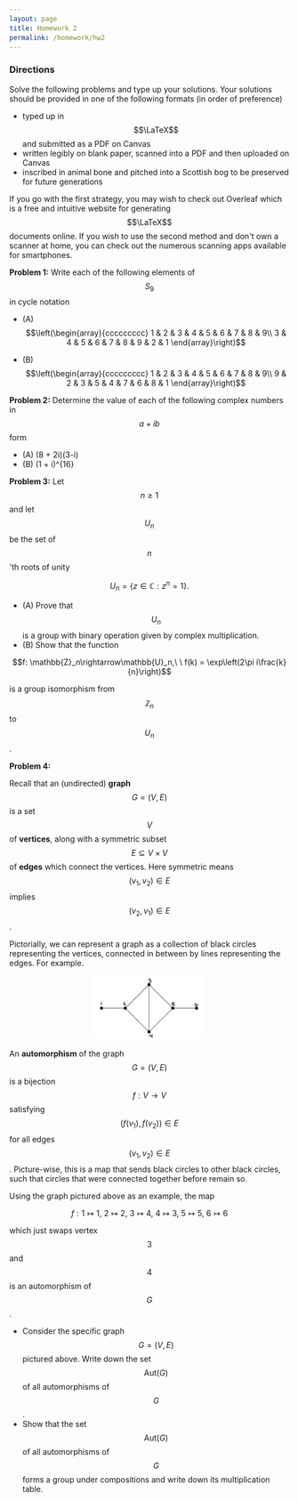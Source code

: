```yaml
---
layout: page
title: Homework 2
permalink: /homework/hw2
---
```


### Directions
Solve the following problems and type up your solutions.  Your solutions should be provided in one of the following formats (in order of preference)
* typed up in $$\LaTeX$$ and submitted as a PDF on Canvas
* written legibly on blank paper, scanned into a PDF and then uploaded on Canvas
* inscribed in animal bone and pitched into a Scottish bog to be preserved for future generations

If you go with the first strategy, you may wish to check out Overleaf which is a free and intuitive website for generating $$\LaTeX$$ documents online.
If you wish to use the second method and don't own a scanner at home, you can check out the numerous scanning apps available for smartphones.

**Problem 1:** Write each of the following elements of $$S_9$$ in cycle notation

* (A)
$$\left(\begin{array}{ccccccccc}
1 & 2 & 3 & 4 & 5 & 6 & 7 & 8 & 9\\
3 & 4 & 5 & 6 & 7 & 8 & 9 & 2 & 1
\end{array}\right)$$

* (B)
$$\left(\begin{array}{ccccccccc}
1 & 2 & 3 & 4 & 5 & 6 & 7 & 8 & 9\\
9 & 2 & 3 & 5 & 4 & 7 & 6 & 8 & 1
\end{array}\right)$$

**Problem 2:** Determine the value of each of the following complex numbers in $$a+ib$$ form

* (A) (8 + 2i)(3-i)
* (B) (1 + i)^{16}

**Problem 3:** Let $$n\geq 1$$ and let $$U_n$$ be the set of $$n$$'th roots of unity

$$U_n = \{z\in \mathbb C: z^n=1\}.$$

* (A) Prove that $$U_n$$ is a group with binary operation given by complex multiplication.
* (B) Show that the function

$$f: \mathbb{Z}_n\rightarrow\mathbb{U}_n,\ \ f(k) = \exp\left(2\pi i\frac{k}{n}\right)$$

is a group isomorphism from $$\mathbb{Z}_n$$ to $$U_n$$.

**Problem 4:**

Recall that an (undirected) **graph** $$G=(V,E)$$ is a set $$V$$ of **vertices**, along with a symmetric subset $$E\subseteq V\times V$$ of **edges** which connect the vertices.  Here symmetric means $$(v_1,v_2)\in E$$ implies $$(v_2,v_1)\in E$$.

Pictorially, we can represent a graph as a collection of black circles representing the vertices, connected in between by lines representing the edges. For example.

<p align="center" ><img src="fig/graph.png" style="width:200px; height:auto"/></p>

An **automorphism** of the graph $$G=(V,E)$$ is a bijection $$f: V\rightarrow V$$ satisfying $$(f(v_1),f(v_2))\in E$$ for all edges $$(v_1,v_2)\in E$$.  Picture-wise, this is a map that sends black circles to other black circles, such that circles that were connected together before remain so.

Using the graph pictured above as an example, the map

$$f: 1\mapsto 1,\ 2\mapsto 2,\ 3\mapsto 4,\ 4\mapsto 3,\ 5\mapsto 5,\ 6\mapsto 6$$

which just swaps vertex $$3$$ and $$4$$ is an automorphism of $$G$$.

* Consider the specific graph $$G = (V,E)$$ pictured above.  Write down the set $$\text{Aut}(G)$$ of all automorphisms of $$G$$.
* Show that the set $$\text{Aut}(G)$$ of all automorphisms of $$G$$ forms a group under compositions and write down its multiplication table.


